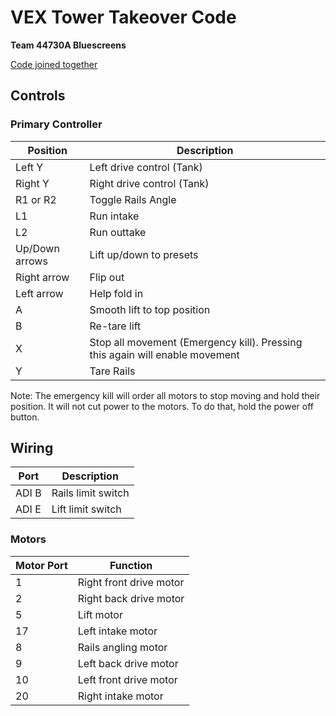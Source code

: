 # VEX Tower Takeover Code
**Team 44730A Bluescreens**

[Code joined together](cat.md)

## Controls

### Primary Controller
| Position | Description |
|----------|-------------|
| Left Y | Left drive control (Tank) |
| Right Y | Right drive control (Tank) |
| R1 or R2 | Toggle Rails Angle |
| L1 | Run intake |
| L2 | Run outtake |
| Up/Down arrows | Lift up/down to presets |
| Right arrow | Flip out |
| Left arrow | Help fold in |
| A | Smooth lift to top position |
| B | Re-tare lift |
| X | Stop all movement (Emergency kill). Pressing this again will enable movement |
| Y | Tare Rails |

Note: The emergency kill will order all motors to stop moving and hold their position.
It will not cut power to the motors. To do that, hold the power off button.

## Wiring

| Port | Description |
|------------|----------|
| ADI B | Rails limit switch |
| ADI E | Lift limit switch |


### Motors
| Motor Port | Function |
|------------|----------|
| 1 | Right front drive motor |
| 2 | Right back drive motor |
| 5 | Lift motor |
| 17 | Left intake motor |
| 8 | Rails angling motor |
| 9 | Left back drive motor |
| 10 | Left front drive motor |
| 20 | Right intake motor  |
